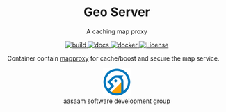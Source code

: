 <div align="center">
  <h1>
    Geo Server
  </h1>
  <p>
    A caching map proxy
  </p>
  <p>
    <a href="https://github.com/aasaam/geo-server/actions/workflows/build.yml" target="_blank">
      <img src="https://github.com/aasaam/geo-server/actions/workflows/build.yml/badge.svg" alt="build" />
    </a>
    <a href="https://aasaam.github.io/geo-server/" target="_blank">
      <img src="https://github.com/aasaam/geo-server/actions/workflows/docs.yml/badge.svg" alt="docs" />
    </a>
    <a href="https://hub.docker.com/r/aasaam/geo-server" target="_blank">
      <img src="https://img.shields.io/docker/image-size/aasaam/geo-server?label=docker%20image" alt="docker" />
    </a>
    <a href="https://github.com/aasaam/geo-server/blob/master/LICENSE">
      <img alt="License" src="https://img.shields.io/github/license/aasaam/geo-server">
    </a>
  </p>
</div>

Container contain [mapproxy](https://mapproxy.org/) for cache/boost and secure the map service.

<div>
  <p align="center">
    <img alt="aasaam software development group" width="64" src="https://raw.githubusercontent.com/aasaam/information/master/logo/aasaam.svg">
    <br />
    aasaam software development group
  </p>
</div>
